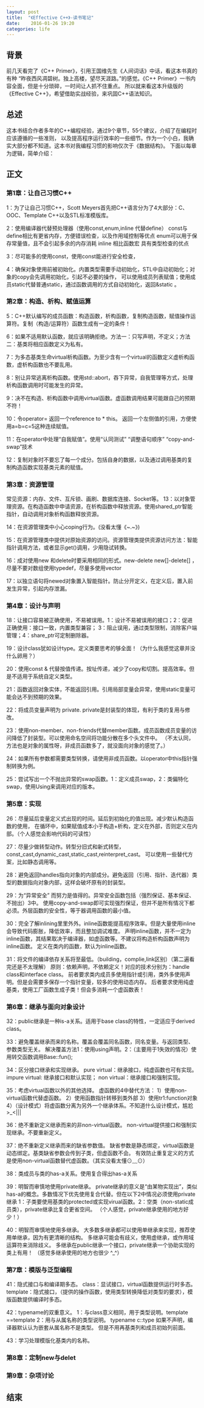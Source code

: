 ```yaml
---
layout: post
title:  "《Effective C++》-读书笔记"
date:    2016-01-26 19:20
categories: life
---
```

## 背景
前几天看完了《C++ Primer》，引用王国维先生《人间词话》中话，看这本书真的有种
“昨夜西风凋碧树。独上高楼，望尽天涯路。”的感觉。《C++ Primer》一书内容全面，但是十分琐碎，一时间让人抓不住重点。
所以就来看这本升级版的《Effective C++》，希望借助实战经验，来巩固C++语法知识。

## 总述
 这本书结合作者多年的C++编程经验，通过9个章节，55个建议，介绍了在编程时应该遵循的一些准则，
以及提高程序运行效率的一些细节。作为一个小白，我确实大部分都不知道。这本书对我编程习惯的影响仅次于《数据结构》。
下面以每章为逻辑，简单介绍：

## 正文

### 第1章：让自己习惯C++
1：为了让自己习惯C++，Scott Meyers首先把C++语言分为了4大部分：C、OOC、Template C++以及STL标准模版库。

2：使用编译器代替预处理器（使用const,enum,inline 代替define）
const与define相比有更省内存，方便错误检查，以及作用域控制等优点
enum可以用于保存常量值，且不会引起多余的内存消耗
inline 相比函数宏 具有类型检查的优点

3：尽可能多的使用const，使用const能进行安全检查，

4：确保对象使用前被初始化。内置类型需要手动初始化，STL中自动初始化；对象的copy会先调用初始化，引起不必要的操作，
可以使用成员列表赋值；使用成员static代替普通static，通过函数调用的方式自动初始化，返回&static 。


### 第2章：构造、析构、赋值运算
5：C++默认编写的成员函数：构造函数，析构函数，复制构造函数，赋值操作运算符。复制（构造/运算符）函数生成有一定的条件！

6：如果不适用默认函数，就应该明确拒绝。方法一：只写声明，不定义；方法二：基类将相应函数定义为私有。

7：为多态基类生命virtual析构函数。为至少含有一个virtual的函数定义虚析构函数，虚析构函数也不要乱用。

8：别让异常逃离析构函数。使用std::abort，吞下异常，自我管理等方式，处理析构函数调用时可能发生的异常。

9：决不在构造、析构函数中调用virtual函数。虚函数调用结果可能跟自己的预期不符！

10：令operator= 返回一个reference to * this。 返回一个左侧值的引用，方便使用a=b=c=5这种连续赋值。

11：在operator中处理“自我赋值”。使用“认同测试” “调整语句顺序” “copy-and-swap”技术

12：复制对象时不要忘了每一个成分。包括自身的数据，以及通过调用基类的复制构造函数实现基类元素的赋值。

### 第3章：资源管理
常见资源：内存、文件、互斥锁、画刷、数据库连接、Socket等。
13：以对象管理资源。在构造函数中申请资源，在析构函数中释放资源。使用shared_ptr智能指针，自动调用对象析构函数释放资源。

14：在资源管理类中小心coping行为。(没看太懂《~.~》)

15：在资源管理类中提供对原始资源的访问。资源管理类提供资源访问方法：智能指针调用方法，或者显示get()调用，少用隐试转换。

16：成对使用new 和delete时要采用相同的形式。new-delete new[]-delete[] ，尽量不要对数组使用typedef，尽量多使用vector  

17：以独立语句将newed对象置入智能指针。防止分开定义，在定义后，置入前发生异常，引起内存泄漏。

### 第4章：设计与声明
18：让接口容易被正确使用，不易被误用。1：设计不易被误用的接口；2：促进正确使用：接口一致，内置类型兼容；
3：阻止误用，通过类型限制，消除客户端管理；4：share_ptr可定制删除器。

19：设计class犹如设计type。定义类要思考的够全面！（为什么我感觉这章并没什么卵用？）

20：使用const & 代替按值传递。按址传递，减少了copy和切割。提高效率。但是不适用于系统自定义类型。

21：函数返回对象实体，不能返回引用。引用局部变量会异常，使用static变量可能会达不到预期的效果。

22：将成员变量声明为 private. private是封装型的体现，有利于类的复用与修改。

23：使用non-member、non-friends代替member函数。成员函数成员变量的访问降低了封装型。可以使用命名空间将功能分散在多个头文件中。
（不太认同，方法也是对象的属性呀，非成员函数多了，就没面向对象的感觉了。）

24：如果所有参数都需要类型转换，请使用非成员函数。以operator中this指针强制转换为例。

25：尝试写出一个不抛出异常的swap函数。1：定义成员swap，2：类偏特化swap，使用Using来调用对应的版本。

### 第5章：实现

26：尽量延后变量定义式出现的时间。延后到初始化的值出现。减少默认构造函数的使用，
在循环中，如果赋值成本小于构造+析构，定义在外部，否则定义在内部。（个人感觉会影响代码的可读性）

27：尽量少做转型动作。转型分旧式和新式转型，const_cast,dynamic_cast,static_cast,reinterpret_cast。
可以使用一些替代方案，比如静态调用等。

28：避免返回handles指向对象的内部成分。避免返回（引用、指针、迭代器）类型的数据指向对象内部，这样会破坏原有的封装型。

29：为“异常安全” 而努力是值得的。异常安全函数包括（强烈保证、基本保证、不抛出）3中。
使用copy-and-swap即可实现强烈保证，但并不是所有情况下都必须。外层函数的安全性，等于器调用函数的最小值。

30：完全了解inlining里里外外。inline函数能提高程序效率。但是大量使用inline会导致代码膨胀，降低效率，而且整加调试难度。
声明inline函数，并不一定为inline函数，其结果取决于编译器，如虚函数等。不建议将构造析构函数声明为inline函数。
定义在类内的函数，默认为inline函数。

31：将文件的编译依存关系将至最低。（building，complie,link区别）（第二遍看完还是不太理解）
原则：依赖声明，不依赖定义！对应的技术分别为：handle class和interface class。 
前者要求类内成员多使用指针或引用，类外多使用声明。但是会需要多保存一个指针变量，较多的使用动态内存。
后者要求使用纯虚基类，使用工厂函数生成子类！但会多消耗一个虚函数表！

### 第6章：继承与面向对象设计

32：public继承是一种is-a关系。适用于base class的特性，一定适应于derived class。

33：避免覆盖继承而来的名称。覆盖会覆盖同名函数，同名变量。与返回类型、参数类型无关。
解决覆盖方法1：使用using声明。2：（主要用于1失效的情况）使用转交函数调用Base::fun();

34：区分接口继承和实现继承。
pure virtual：继承接口，纯虚函数也可有实现。
impure virtual: 继承接口和默认实现；
non virtual：继承接口和强制实现。

35：考虑virtual函数以外的其他选择。
虚函数的4中替代方法：
1）使用non-virtual函数代替虚函数。
2）使用函数指针转移到类外部
3）使用tr1:function对象
4）（设计模式）将虚函数分离为另外一个继承体系。不知道什么设计模式，尴尬 >_<|||

36：绝不重新定义继承而来的非non-virtual函数。 non-virtual提供接口和强制实现继承。不要重新定义。

37：绝不重新定义继承而来的缺省参数值。
缺省参数是静态绑定，virtual函数是动态绑定。基类缺省参数会传到子类，但虚函数不会。
有效防止重复定义的方式是使用non-virtual函数替代虚函数。（其实没看太懂⊙﹏⊙）

38：类成员与类的has-a关系。使用复合得出has-a关系

39：明智而审慎地使用private继承。
private继承的意义是“由某物实现出”，类似has-a的概念。多数情况下优先使用复合代替。但在以下2中情况必须使用private继承
1：子类要使用基类的protected或实现virual函数。2：空类（non-static成员类），private继承比复合更省空间。
（个人感觉，private继承使用的地方好少！）

40：明智而审慎地使用多继承。
大多数多继承都可以使用单继承来实现，推荐使用单继承，因为有更清晰的结构。
多继承可能会有歧义，使用虚继承，或作用域运算符来消除歧义。
多继承在public继承一个接口，private继承一个协助实现的类上有用！
（感觉多继承使用的地方也很少 ^_^）

### 第7章：模版与泛型编程

41：隐式接口与和编译期多态。
class：显试接口，virtual函数提供运行时多态。
template：隐式接口，（提供的操作函数，使用类型转换降低对类型的要求），模版函数提供编译时多态。

42：typename的双重意义。
1：与class意义相同，用于类型说明。template<typename T> ==template<class T> 
2：用与从属名称的类型说明。 typename c::type 如果不声明，编译器默认认为嵌套从属名称不是类型。
但是不用再基类列和成员初始列前面。

43：学习处理模版化基类内的名称。

### 第8章：定制new与delet

### 第9章：杂项讨论

## 结束